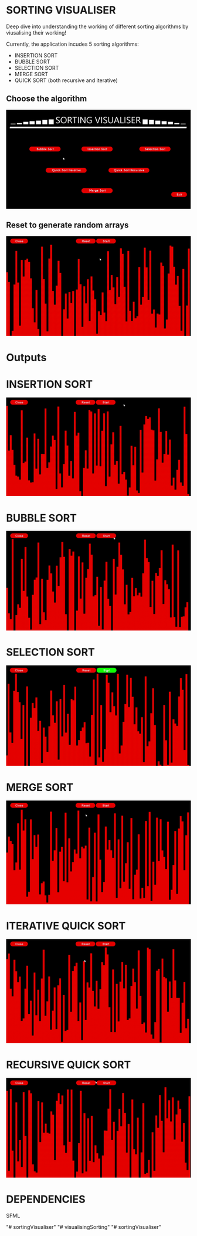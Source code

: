 # SORTING VISUALISER
Deep dive into understanding the working of different sorting algorithms by viusalising their working!

Currently, the application incudes 5 sorting algorithms:

* INSERTION SORT
* BUBBLE SORT
* SELECTION SORT
* MERGE SORT
* QUICK SORT (both recursive and iterative)

## Choose the algorithm

![](images/hover.gif)

## Reset to generate random arrays

![](images/reset.gif)

# Outputs

# INSERTION SORT

![](images/insertionSort.gif)

# BUBBLE SORT

![](images/bubbleSort.gif)

# SELECTION SORT

![](images/selectionSort.gif)

# MERGE SORT

![](images/mergeSort.gif)

# ITERATIVE QUICK SORT

![](images/quickSortItr.gif)

# RECURSIVE QUICK SORT

![](images/quickSortRec.gif)


# DEPENDENCIES
SFML


"# sortingVisualiser" 
"# visualisingSorting" 
"# sortingVisualiser" 
